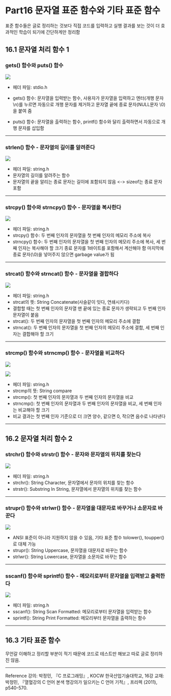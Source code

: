 # Part16 문자열 표준 함수와 기타 표준 함수

표준 함수들은 글로 정리하는 것보다 직접 코드를 입력하고 실행 결과를 보는 것이 더 효과적인 학습이 되기에 간단하게만 정리함

## 16.1 문자열 처리 함수 1

### gets() 함수와 puts() 함수

![](https://images.velog.io/images/qmasem/post/d262ef31-692d-48da-9885-4354f0535f67/%E1%84%89%E1%85%B3%E1%84%8F%E1%85%B3%E1%84%85%E1%85%B5%E1%86%AB%E1%84%89%E1%85%A3%E1%86%BA%202021-08-27%20%E1%84%8B%E1%85%A9%E1%84%92%E1%85%AE%209.25.39.png)

- 헤더 파일: stdio.h

- gets() 함수: 문자열을 입력받는 함수, 사용자가 문자열을 입력하고 엔터(개행 문자 \n)를 누르면 자동으로 개행 문자를 제거하고 문자열 끝에 종료 문자(NULL문자 \0)을 붙여 줌

- puts() 함수: 문자열을 출력하는 함수, printf() 함수와 달리 출력하면서 자동으로 개행 문자를 삽입함

---

### strlen() 함수 - 문자열의 길이를 알려준다

![](https://images.velog.io/images/qmasem/post/2f79d954-eb8e-4131-9819-ae4da17510cf/%E1%84%89%E1%85%B3%E1%84%8F%E1%85%B3%E1%84%85%E1%85%B5%E1%86%AB%E1%84%89%E1%85%A3%E1%86%BA%202021-08-27%20%E1%84%8B%E1%85%A9%E1%84%92%E1%85%AE%209.26.29.png)

- 헤더 파일: string.h
- 문자열의 길이를 알려주는 함수
- 문자열의 끝을 알리는 종료 문자는 길이에 포함되지 않음 <-> sizeof는 종료 문자 포함

---

### strcpy() 함수와 strncpy() 함수 - 문자열을 복사한다

![](https://images.velog.io/images/qmasem/post/555966f5-d77d-4fcf-908c-77ec10bea771/%E1%84%89%E1%85%B3%E1%84%8F%E1%85%B3%E1%84%85%E1%85%B5%E1%86%AB%E1%84%89%E1%85%A3%E1%86%BA%202021-08-27%20%E1%84%8B%E1%85%A9%E1%84%92%E1%85%AE%209.27.09.png)

- 헤더 파일: string.h
- strcpy() 함수: 두 번째 인자의 문자열을 첫 번째 인자의 메모리 주소에 복사
- strncpy() 함수: 두 번째 인자의 문자열을 첫 번째 인자의 메모리 주소에 복사, 세 번째 인자는 복사해야 할 크기
  종료 문자를 1바이트를 포함해서 계산해야 함
  마지막에 종료 문자(\0)을 넣어주지 않으면 garbage value가 됨

---

### strcat() 함수와 strncat() 함수 - 문자열을 결합하다

![](https://images.velog.io/images/qmasem/post/f6778ebe-a97e-4e53-8b20-638efce56aa3/%E1%84%89%E1%85%B3%E1%84%8F%E1%85%B3%E1%84%85%E1%85%B5%E1%86%AB%E1%84%89%E1%85%A3%E1%86%BA%202021-08-27%20%E1%84%8B%E1%85%A9%E1%84%92%E1%85%AE%209.41.13.png)

- 헤더 파일: string.h
- strcat의 뜻: String Concatenate(사슬같이 잇다, 연쇄시키다)
- 결합할 때는 첫 번째 인자의 문자열 맨 끝에 있는 종료 문자가 생략되고 두 번째 인자 문자열이 붙음
- strcat(): 두 번째 인자의 문자열을 첫 번째 인자의 메모리 주소에 결합
- strncat(): 두 번째 인자의 문자열을 첫 번째 인자의 메모리 주소에 결합, 세 번째 인자는 결합해야 할 크기

---

### strcmp() 함수와 strncmp() 함수 - 문자열을 비교하다

![](https://images.velog.io/images/qmasem/post/c8042176-629c-4fd0-a247-46ce3eca3b19/%E1%84%89%E1%85%B3%E1%84%8F%E1%85%B3%E1%84%85%E1%85%B5%E1%86%AB%E1%84%89%E1%85%A3%E1%86%BA%202021-08-28%20%E1%84%8B%E1%85%A9%E1%84%8C%E1%85%A5%E1%86%AB%2012.11.58.png)

![](https://images.velog.io/images/qmasem/post/408d9971-4b55-4b23-ba66-4b71f58d1692/%E1%84%89%E1%85%B3%E1%84%8F%E1%85%B3%E1%84%85%E1%85%B5%E1%86%AB%E1%84%89%E1%85%A3%E1%86%BA%202021-08-28%20%E1%84%8B%E1%85%A9%E1%84%8C%E1%85%A5%E1%86%AB%2012.13.07.png)

- 헤더 파일: string.h
- strcmp의 뜻: String compare
- strcmp(): 첫 번째 인자의 문자열과 두 번째 인자의 문자열을 비교
- strncmp(): 첫 번째 인자의 문자열과 두 번째 인자의 문자열을 비교, 세 번째 인자는 비교해야 할 크기
- 비교 결과는 첫 번쨰 인자 기준으로 더 크면 양수, 같으면 0, 작으면 음수로 나타낸다

---

## 16.2 문자열 처리 함수 2

### strchr() 함수와 strstr() 함수 - 문자와 문자열의 위치를 찾는다

![](https://images.velog.io/images/qmasem/post/5ce5ecc0-fd32-4078-aad1-01117491793b/%E1%84%89%E1%85%B3%E1%84%8F%E1%85%B3%E1%84%85%E1%85%B5%E1%86%AB%E1%84%89%E1%85%A3%E1%86%BA%202021-08-28%20%E1%84%8B%E1%85%A9%E1%84%8C%E1%85%A5%E1%86%AB%2012.18.43.png)

- 헤더 파일: string.h
- strchr(): String Character, 문자열에서 문자의 위치를 찾는 함수
- strstr(): Substring In String, 문자열에서 문자열의 위치를 찾는 함수

---

### strupr() 함수와 strlwr() 함수 - 문자열을 대문자로 바꾸거나 소문자로 바꾼다

![](https://images.velog.io/images/qmasem/post/56e8481e-7b7d-440a-bbf2-328b003bbf4e/%E1%84%89%E1%85%B3%E1%84%8F%E1%85%B3%E1%84%85%E1%85%B5%E1%86%AB%E1%84%89%E1%85%A3%E1%86%BA%202021-08-28%20%E1%84%8B%E1%85%A9%E1%84%8C%E1%85%A5%E1%86%AB%2012.29.19.png)

- ANSI 표준이 아니라 지원하지 않을 수 있음, 기타 표준 함수 tolower(), toupper()로 대체 가능
- strupr(): String Uppercase, 문자열을 대문자로 바꾸는 함수
- strlwr(): String Lowercase, 문자열을 소문자로 바꾸는 함수

---

### sscanf() 함수와 sprintf() 함수 - 메모리로부터 문자열을 입력받고 출력한다

![](https://images.velog.io/images/qmasem/post/44ad2d6f-24b2-4a9a-9b14-ed533df0f54f/%E1%84%89%E1%85%B3%E1%84%8F%E1%85%B3%E1%84%85%E1%85%B5%E1%86%AB%E1%84%89%E1%85%A3%E1%86%BA%202021-08-28%20%E1%84%8B%E1%85%A9%E1%84%8C%E1%85%A5%E1%86%AB%2012.44.55.png)

- 헤더 파일: string.h
- sscanf(): String Scan Formatted: 메모리로부터 문자열을 입력받는 함수
- sprintf(): String Print Formatted: 메모리부터 문자열을 출력하는 함수

---

## 16.3 기타 표준 함수

무언갈 이해하고 정리할 부분이 적기 때문에 코드로 테스트만 해보고 따로 글로 정리하진 않음.

---

Reference
강의: 박정민, 『C 프로그래밍』, KOCW 한국산업기술대학교, 16강
교재: 박정민, 『열혈강의 C 언어 본색 명강의가 일으키는 C 언어 기적』, 프리렉 (2011), p540-570.
